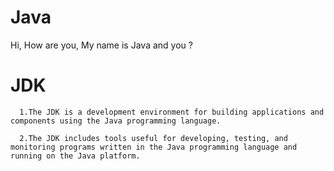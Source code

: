 # Java
Hi, How are you, My name is Java and you ?

# JDK
      1.The JDK is a development environment for building applications and components using the Java programming language.

      2.The JDK includes tools useful for developing, testing, and monitoring programs written in the Java programming language and running on the Java platform.
